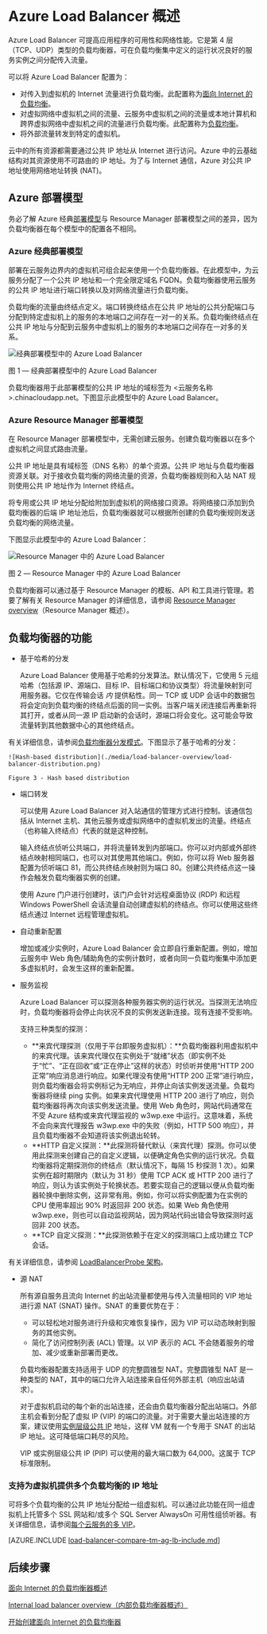<properties
   pageTitle="Azure Load Balancer 概述 | Azure"
   description="Azure Load Balancer 功能、体系结构和实现概述。了解负载均衡器工作原理，在云中对其进行利用。"
   services="load-balancer"
   documentationCenter="na"
   authors="sdwheeler"
   manager="carmonm"
   editor="" />  

<tags
   ms.service="load-balancer"
   ms.devlang="na"
   ms.topic="article"
   ms.tgt_pltfrm="na"
   ms.workload="infrastructure-services"
   ms.date="10/24/2016"
   wacn.date="12/05/2016"
   ms.author="sewhee" />

# Azure Load Balancer 概述

Azure Load Balancer 可提高应用程序的可用性和网络性能。它是第 4 层（TCP、UDP）类型的负载均衡器，可在负载均衡集中定义的运行状况良好的服务实例之间分配传入流量。

可以将 Azure Load Balancer 配置为：

* 对传入到虚拟机的 Internet 流量进行负载均衡。此配置称为[面向 Internet 的负载均衡](/documentation/articles/load-balancer-internet-overview/)。
* 对虚拟网络中虚拟机之间的流量、云服务中虚拟机之间的流量或本地计算机和跨界虚拟网络中虚拟机之间的流量进行负载均衡。此配置称为[负载均衡](/documentation/articles/load-balancer-internal-overview/)。
* 将外部流量转发到特定的虚拟机。

云中的所有资源都需要通过公共 IP 地址从 Internet 进行访问。Azure 中的云基础结构对其资源使用不可路由的 IP 地址。为了与 Internet 通信，Azure 对公共 IP 地址使用网络地址转换 (NAT)。

## Azure 部署模型

务必了解 Azure 经典[部署模型](/documentation/articles/resource-manager-deployment-model/)与 Resource Manager 部署模型之间的差异，因为负载均衡器在每个模型中的配置各不相同。

### Azure 经典部署模型

部署在云服务边界内的虚拟机可组合起来使用一个负载均衡器。在此模型中，为云服务分配了一个公共 IP 地址和一个完全限定域名 FQDN。负载均衡器使用云服务的公共 IP 地址进行端口转换以及对网络流量进行负载均衡。

负载均衡的流量由终结点定义。端口转换终结点在公共 IP 地址的公共分配端口与分配到特定虚拟机上的服务的本地端口之间存在一对一的关系。负载均衡终结点在公共 IP 地址与分配到云服务中虚拟机上的服务的本地端口之间存在一对多的关系。

![经典部署模型中的 Azure Load Balancer](./media/load-balancer-overview/asm-lb.png)  


图 1 — 经典部署模型中的 Azure Load Balancer

负载均衡器用于此部署模型的公共 IP 地址的域标签为 <云服务名称>.chinacloudapp.net。下图显示此模型中的 Azure Load Balancer。

### Azure Resource Manager 部署模型

在 Resource Manager 部署模型中，无需创建云服务。创建负载均衡器以在多个虚拟机之间显式路由流量。

公共 IP 地址是具有域标签（DNS 名称）的单个资源。公共 IP 地址与负载均衡器资源关联。对于接收负载均衡的网络流量的资源，负载均衡器规则和入站 NAT 规则使用公共 IP 地址作为 Internet 终结点。

将专用或公共 IP 地址分配给附加到虚拟机的网络接口资源。将网络接口添加到负载均衡器的后端 IP 地址池后，负载均衡器就可以根据所创建的负载均衡规则发送负载均衡的网络流量。

下图显示此模型中的 Azure Load Balancer：

![Resource Manager 中的 Azure Load Balancer](./media/load-balancer-overview/arm-lb.png)  


图 2 — Resource Manager 中的 Azure Load Balancer

负载均衡器可以通过基于 Resource Manager 的模板、API 和工具进行管理。若要了解有关 Resource Manager 的详细信息，请参阅 [Resource Manager overview](/documentation/articles/resource-group-overview/)（Resource Manager 概述）。

## <a name="load-balancer-features"></a> 负载均衡器的功能

* 基于哈希的分发

    Azure Load Balancer 使用基于哈希的分发算法。默认情况下，它使用 5 元组哈希（包括源 IP、源端口、目标 IP、目标端口和协议类型）将流量映射到可用服务器。它仅在传输会话 *内* 提供粘性。同一 TCP 或 UDP 会话中的数据包将会定向到负载均衡的终结点后面的同一实例。当客户端关闭连接后再重新将其打开，或者从同一源 IP 启动新的会话时，源端口将会变化。这可能会导致流量转到其他数据中心的其他终结点。

有关详细信息，请参阅[负载均衡器分发模式](/documentation/articles/load-balancer-distribution-mode/)。下图显示了基于哈希的分发：

    ![Hash-based distribution](./media/load-balancer-overview/load-balancer-distribution.png)

    Figure 3 - Hash based distribution

* 端口转发

    可以使用 Azure Load Balancer 对入站通信的管理方式进行控制。该通信包括从 Internet 主机、其他云服务或虚拟网络中的虚拟机发出的流量。终结点（也称输入终结点）代表的就是这种控制。

    输入终结点侦听公共端口，并将流量转发到内部端口。你可以对内部或外部终结点映射相同端口，也可以对其使用其他端口。例如，你可以将 Web 服务器配置为侦听端口 81，而公共终结点映射则为端口 80。创建公共终结点这一操作会触发负载均衡器实例的创建。

    使用 Azure 门户进行创建时，该门户会针对远程桌面协议 (RDP) 和远程 Windows PowerShell 会话流量自动创建虚拟机的终结点。你可以使用这些终结点通过 Internet 远程管理虚拟机。

* 自动重新配置

    增加或减少实例时，Azure Load Balancer 会立即自行重新配置。例如，增加云服务中 Web 角色/辅助角色的实例计数时，或者向同一负载均衡集中添加更多虚拟机时，会发生这样的重新配置。

* 服务监视

    Azure Load Balancer 可以探测各种服务器实例的运行状况。当探测无法响应时，负载均衡器将会停止向状况不良的实例发送新连接。现有连接不受影响。

    支持三种类型的探测：

    + **来宾代理探测（仅用于平台即服务虚拟机）：**负载均衡器利用虚拟机中的来宾代理。该来宾代理仅在实例处于“就绪”状态（即实例不处于“忙”、“正在回收”或“正在停止”这样的状态）时侦听并使用“HTTP 200 正常”响应消息进行响应。如果代理没有使用“HTTP 200 正常”进行响应，则负载均衡器会将实例标记为无响应，并停止向该实例发送流量。负载均衡器将继续 ping 实例。如果来宾代理使用 HTTP 200 进行了响应，则负载均衡器将再次向该实例发送流量。使用 Web 角色时，网站代码通常在不受 Azure 结构或来宾代理监视的 w3wp.exe 中运行。这意味着，系统不会向来宾代理报告 w3wp.exe 中的失败（例如，HTTP 500 响应），并且负载均衡器不会知道将该实例退出轮转。
    + **HTTP 自定义探测：**此探测将替代默认（来宾代理）探测。你可以使用此探测来创建自己的自定义逻辑，以便确定角色实例的运行状况。负载均衡器将定期探测你的终结点（默认情况下，每隔 15 秒探测 1 次）。如果实例在超时期限内（默认为 31 秒）使用 TCP ACK 或 HTTP 200 进行了响应，则认为该实例处于轮换状态。若要实现自己的逻辑以便从负载均衡器轮换中删除实例，这非常有用。例如，你可以将实例配置为在实例的 CPU 使用率超出 90% 时返回非 200 状态。如果 Web 角色使用 w3wp.exe，则也可以自动监视网站，因为网站代码出错会导致探测时返回非 200 状态。
    + **TCP 自定义探测：**此探测依赖于在定义的探测端口上成功建立 TCP 会话。

有关详细信息，请参阅 [LoadBalancerProbe 架构](https://msdn.microsoft.com/zh-cn/library/azure/jj151530.aspx)。

* 源 NAT

    所有源自服务且流向 Internet 的出站流量都使用与传入流量相同的 VIP 地址进行源 NAT (SNAT) 操作。SNAT 的重要优势在于：

    + 可以轻松地对服务进行升级和灾难恢复操作，因为 VIP 可以动态映射到服务的其他实例。
    + 简化了访问控制列表 (ACL) 管理。以 VIP 表示的 ACL 不会随着服务的增加、减少或重新部署而更改。

    负载均衡器配置支持适用于 UDP 的完整圆锥型 NAT。完整圆锥型 NAT 是一种类型的 NAT，其中的端口允许入站连接来自任何外部主机（响应出站请求）。

    对于虚拟机启动的每个新的出站连接，还会由负载均衡器分配出站端口。外部主机会看到分配了虚拟 IP (VIP) 的端口的流量。对于需要大量出站连接的方案，建议使用[实例层级公共 IP](/documentation/articles/virtual-networks-instance-level-public-ip/) 地址，这样 VM 就有一个专用于 SNAT 的出站 IP 地址。这可降低端口耗尽的风险。

    VIP 或实例层级公共 IP (PIP) 可以使用的最大端口数为 64,000。这属于 TCP 标准限制。

### 支持为虚拟机提供多个负载均衡的 IP 地址
可将多个负载均衡的公共 IP 地址分配给一组虚拟机。可以通过此功能在同一组虚拟机上托管多个 SSL 网站和/或多个 SQL Server AlwaysOn 可用性组侦听器。有关详细信息，请参阅[每个云服务的多 VIP](/documentation/articles/load-balancer-multivip/)。

[AZURE.INCLUDE [load-balancer-compare-tm-ag-lb-include.md](../../includes/load-balancer-compare-tm-ag-lb-include.md)]

## 后续步骤

[面向 Internet 的负载均衡器概述](/documentation/articles/load-balancer-internet-overview/)

[Internal load balancer overview（内部负载均衡器概述）](/documentation/articles/load-balancer-internal-overview/)

[开始创建面向 Internet 的负载均衡器](/documentation/articles/load-balancer-get-started-internet-arm-ps/)

<!---HONumber=Mooncake_1128_2016-->